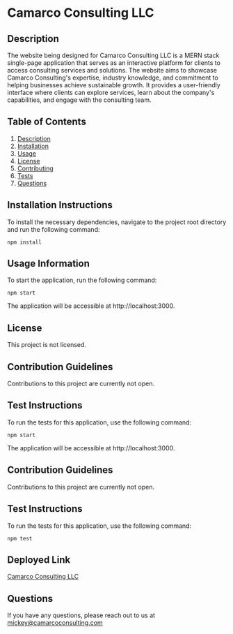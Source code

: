 # Camarco Consulting LLC

## Description

The website being designed for Camarco Consulting LLC is a MERN stack single-page application that serves as an interactive platform for clients to access consulting services and solutions. The website aims to showcase Camarco Consulting's expertise, industry knowledge, and commitment to helping businesses achieve sustainable growth. It provides a user-friendly interface where clients can explore services, learn about the company's capabilities, and engage with the consulting team.

## Table of Contents

1. [Description](#description)
2. [Installation](#installation)
3. [Usage](#usage)
4. [License](#license)
5. [Contributing](#contributing)
6. [Tests](#tests)
7. [Questions](#questions)

## Installation Instructions

To install the necessary dependencies, navigate to the project root directory and run the following command:

`npm install`


## Usage Information

To start the application, run the following command:

`npm start`

The application will be accessible at http://localhost:3000.

## License

This project is not licensed.

## Contribution Guidelines

Contributions to this project are currently not open.

## Test Instructions

To run the tests for this application, use the following command:
```
npm start
```

The application will be accessible at http://localhost:3000.


## Contribution Guidelines

Contributions to this project are currently not open.

## Test Instructions

To run the tests for this application, use the following command:
```
npm test
```

## Deployed Link
[Camarco Consulting LLC](http://www.camarcoconsulting.com)


## Questions

If you have any questions, please reach out to us at mickey@camarcoconsulting.com
